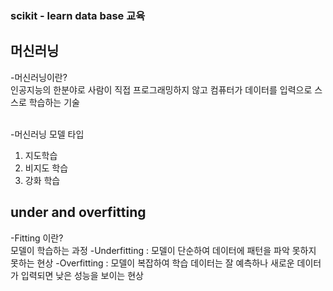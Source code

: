 ### scikit - learn data base 교육

## 머신러닝
-머신러닝이란?
<br>인공지능의 한분야로 사람이 직접 프로그래밍하지 않고 컴퓨터가 데이터를 입력으로 스스로 학습하는 기술

<br>-머신러닝 모델 타입
1. 지도학습
2. 비지도 학습
3. 강화 학습

## under and overfitting
-Fitting 이란? 
 <br>  모델이 학습하는 과정
 -Underfitting : 모델이 단순하여 데이터에 패턴을 파악 못하지 못하는 현상
 -Overfitting : 모델이 복잡하여 학습 데이터는 잘 예측하나 새로운 데이터가 입력되면 낮은 성능을 보이는 현상
